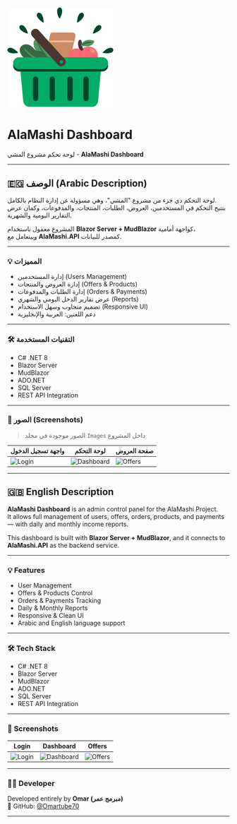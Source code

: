 # ![AlaMashi Logo](https://raw.githubusercontent.com/Omartube70/AlaMashi.API/master/AlaMashi.API/.assets/logo.png)

# AlaMashi Dashboard
لوحة تحكم مشروع المشي - **AlaMashi Dashboard**

---

## 🇪🇬 **الوصف (Arabic Description)**

لوحة التحكم دي جزء من مشروع "المشي"، وهي مسؤولة عن إدارة النظام بالكامل.  
بتتيح التحكم في المستخدمين، العروض، الطلبات، المنتجات، والمدفوعات، وكمان عرض التقارير اليومية والشهرية.

المشروع معمول باستخدام **Blazor Server + MudBlazor** كواجهة أمامية،  
وبيتعامل مع **AlaMashi.API** كمصدر للبيانات.

---

### 💡 **المميزات**

- إدارة المستخدمين (Users Management)
- إدارة العروض والمنتجات (Offers & Products)
- إدارة الطلبات والمدفوعات (Orders & Payments)
- عرض تقارير الدخل اليومي والشهري (Reports)
- تصميم متجاوب وسهل الاستخدام (Responsive UI)
- دعم اللغتين: العربية والإنجليزية

---

### 🛠️ **التقنيات المستخدمة**

- C# .NET 8
- Blazor Server
- MudBlazor
- ADO.NET
- SQL Server
- REST API Integration

---

### 📸 **الصور (Screenshots)**

> الصور موجودة في مجلد `Images` داخل المشروع

| واجهة تسجيل الدخول | لوحة التحكم | صفحة العروض |
|------------------|-------------|--------------|
| ![Login](Images/login.png) | ![Dashboard](Images/dashboard.png) | ![Offers](Images/offers.png) |

---

## 🇬🇧 **English Description**

**AlaMashi Dashboard** is an admin control panel for the AlaMashi Project.  
It allows full management of users, offers, orders, products, and payments — with daily and monthly income reports.

This dashboard is built with **Blazor Server + MudBlazor**, and it connects to **AlaMashi.API** as the backend service.

---

### 💡 **Features**

- User Management  
- Offers & Products Control  
- Orders & Payments Tracking  
- Daily & Monthly Reports  
- Responsive & Clean UI  
- Arabic and English language support

---

### 🛠️ **Tech Stack**

- C# .NET 8  
- Blazor Server  
- MudBlazor  
- ADO.NET  
- SQL Server  
- REST API Integration  

---

### 📸 **Screenshots**

| Login | Dashboard | Offers |
|--------|------------|---------|
| ![Login](Images/login.png) | ![Dashboard](Images/dashboard.png) | ![Offers](Images/offers.png) |

---

### 👨‍💻 **Developer**

Developed entirely by **Omar (مبرمج عمر)**  
🚀 GitHub: [@Omartube70](https://github.com/Omartube70)

---

